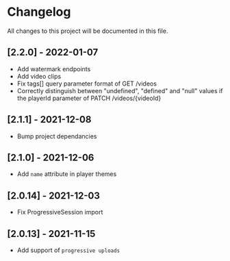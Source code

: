 # Changelog
All changes to this project will be documented in this file.

## [2.2.0] - 2022-01-07
- Add watermark endpoints
- Add video clips
- Fix tags[] query parameter format of GET /videos
- Correctly distinguish between "undefined", "defined" and "null" values if the playerId parameter of PATCH /videos/{videoId}

## [2.1.1] - 2021-12-08
- Bump project dependancies

## [2.1.0] - 2021-12-06
- Add `name` attribute in player themes

## [2.0.14] - 2021-12-03
- Fix ProgressiveSession import

## [2.0.13] - 2021-11-15
- Add support of `progressive uploads`
